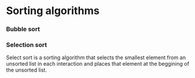 # Sorting algorithms

### Bubble sort


### Selection sort
<p>Select sort is a sorting algorithm that selects the smallest element from an unsorted list in each interaction and places that element at the beggining of the unsorted list.</p> 